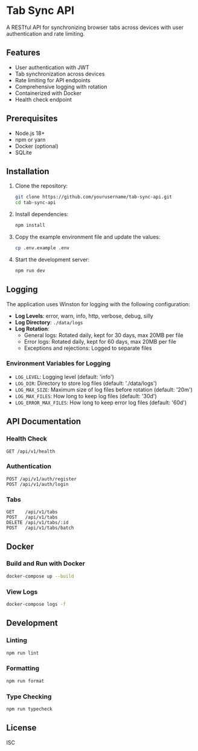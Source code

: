 # Tab Sync API

A RESTful API for synchronizing browser tabs across devices with user authentication and rate limiting.

## Features

- User authentication with JWT
- Tab synchronization across devices
- Rate limiting for API endpoints
- Comprehensive logging with rotation
- Containerized with Docker
- Health check endpoint

## Prerequisites

- Node.js 18+
- npm or yarn
- Docker (optional)
- SQLite

## Installation

1. Clone the repository:
   ```bash
   git clone https://github.com/yourusername/tab-sync-api.git
   cd tab-sync-api
   ```

2. Install dependencies:
   ```bash
   npm install
   ```

3. Copy the example environment file and update the values:
   ```bash
   cp .env.example .env
   ```

4. Start the development server:
   ```bash
   npm run dev
   ```

## Logging

The application uses Winston for logging with the following configuration:

- **Log Levels**: error, warn, info, http, verbose, debug, silly
- **Log Directory**: `./data/logs`
- **Log Rotation**:
  - General logs: Rotated daily, kept for 30 days, max 20MB per file
  - Error logs: Rotated daily, kept for 60 days, max 20MB per file
  - Exceptions and rejections: Logged to separate files

### Environment Variables for Logging

- `LOG_LEVEL`: Logging level (default: 'info')
- `LOG_DIR`: Directory to store log files (default: './data/logs')
- `LOG_MAX_SIZE`: Maximum size of log files before rotation (default: '20m')
- `LOG_MAX_FILES`: How long to keep log files (default: '30d')
- `LOG_ERROR_MAX_FILES`: How long to keep error log files (default: '60d')

## API Documentation

### Health Check

```
GET /api/v1/health
```

### Authentication

```
POST /api/v1/auth/register
POST /api/v1/auth/login
```

### Tabs

```
GET    /api/v1/tabs
POST   /api/v1/tabs
DELETE /api/v1/tabs/:id
POST   /api/v1/tabs/batch
```

## Docker

### Build and Run with Docker

```bash
docker-compose up --build
```

### View Logs

```bash
docker-compose logs -f
```

## Development

### Linting

```bash
npm run lint
```

### Formatting

```bash
npm run format
```

### Type Checking

```bash
npm run typecheck
```

## License

ISC
